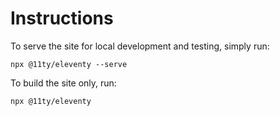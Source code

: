 # Instructions

To serve the site for local development and testing, simply run:

```
npx @11ty/eleventy --serve
```

To build the site only, run:

```
npx @11ty/eleventy
```
